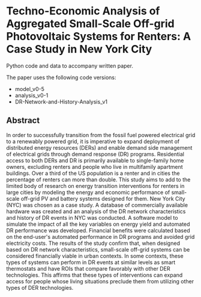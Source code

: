 # Techno-Economic Analysis of Aggregated Small-Scale Off-grid Photovoltaic Systems for Renters: A Case Study in New York City

Python code and data to accompany written paper.

The paper uses the following code versions:
* model_v0-5
* analysis_v0-1
* DR-Network-and-History-Analysis_v1

## Abstract
In order to successfully transition from the fossil fuel powered electrical grid to a renewably powered grid, it is imperative to expand deployment of distributed energy resources (DERs) and enable demand side management of electrical grids through demand response (DR) programs. Residential access to both DERs and DR is primarily available to single-family home owners, excluding renters and people who live in multifamily apartment buildings. Over a third of the US population is a renter and in cities the percentage of renters can more than double. This study aims to add to the limited body of research on energy transition interventions for renters in large cities by modeling the energy and economic performance of small-scale off-grid PV and battery systems designed for them. New York City (NYC) was chosen as a case study. A database of commercially available hardware was created and an analysis of the DR network characteristics and history of DR events in NYC was conducted. A software model to simulate the impact of all the key variables on energy yield and automated DR performance was developed. Financial benefits were calculated based on the end-user's automated performance in DR programs and avoided grid electricity costs. The results of the study confirm that, when designed based on DR network characteristics, small-scale off-grid systems can be considered financially viable in urban contexts. In some contexts, these types of systems can perform in DR events at similar levels as smart thermostats and have ROIs that compare favorably with other DER technologies. This affirms that these types of interventions can expand access for people whose living situations preclude them from utilizing other types of DER technologies.
